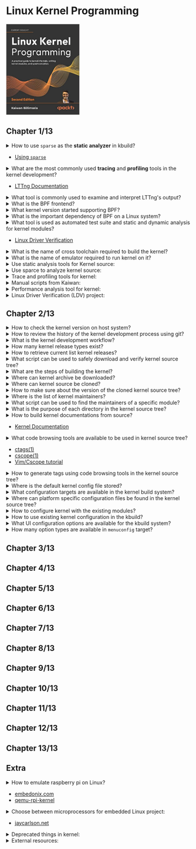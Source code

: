# Linux Kernel Programming
<img src="../covers/9781803232225.jpg" width="200"/>

## Chapter 1/13

<details>
<summary>How to use <code>sparse</code> as the <b>static analyzer</b> in kbuild?</summary>

> To check recompiled headers:

```sh
make C=1 CHECK=/usr/bin/sparse ARCH=x86_64
```

> To check all headers:

```sh
make C=2 CHECK=/usr/bin/sparse ARCH=x86_64
```
</details>

* [Using <code>sparse</code>](https://docs.kernel.org/dev-tools/sparse.html#using-sparse)

<details>
<summary>What are the most commonly used <b>tracing</b> and <b>profiling</b> tools in the kernel development?</summary>

- Extended Berkely Packet Filtering (eBPF)
- Linux Tracing Toolkit next generation (LTTng)
</details>

* [LTTng Documentation](https://lttng.org/docs)

<details>
<summary>What tool is commonly used to examine and interpret LTTng's output?</summary>

> Trace Compass GUI
</details>

<details>
<summary>What is the BPF frontend?</summary>

> BCC or bpftrace
</details>

<details>
<summary>What kernel version started supporting BPF?</summary>

> v4.0
</details>

<details>
<summary>What is the important dependency of BPF on a Linux system?</summary>

> linux-headers
</details>

<details>
<summary>What tool is used as automated test suite and static and dynamic analysis for kernel modules?</summary>

> Linux Driver Verification (LDV)
</details>

* [Linux Driver Verification](https://linuxtesting.org)

<details>
<summary>What is the name of cross toolchain required to build the kernel?</summary>

```sh
arm-none-eabi-gcc arm-none-eabi-gdb arm-none-eabi-binutils
```
</details>

<details>
<summary>What is the name of emulator required to run kernel on it?</summary>

```sh
qemu-system-arm
```
</details>

<details>
<summary>Use static analysis tools for Kernel source:</summary>

Open source tools:

* [Sparse](https://sparse.wiki.kernel.org/index.php/Main_Page)
* [Coccinelle](http://coccinelle.lip6.fr/)
* [Smatch](http://repo.or.cz/w/smatch.git)
* [Flawfinder](https://dwheeler.com/flawfinder/)
* [Cppcheck](https://github.com/danmar/cppcheck)

Commercial tools:

* [SonarQube](https://www.sonarqube.org/)
* [Coverity Scan](https://scan.coverity.com/)
* [Klocwork](https://www.meteonic.com/klocwork)

</details>

<details>
<summary>Use sparce to analyze kernel source:</summary>

```sh
make C=1 CHECK="/usr/bin/sparse"
```
</details>

<details>
<summary>Trace and profiling tools for kernel:</summary>

* [Linux Trace Toolkit next generation (LTTng)](https://lttng.org/docs)
</details>

<details>
<summary>Manual scripts from Kaiwan:</summary>

* [procmap utility](https://github.com/kaiwan/procmap)
* [Simple Embeded ARM Linux System (SEALS)](https://github.com/kaiwan/procmap)
* [device-memory-readwrite](https://github.com/kaiwan/device-memory-readwrite)
* [usefulsnips](https://github.com/kaiwan/usefulsnips)
</details>

<details>
<summary>Performance analysis tool for kernel:</summary>

* bpftrace package ([bcc](https://github.com/iovisor/bcc) clang dependent)
* [manual bcc installation](https://github.com/iovisor/bcc/blob/master/INSTALL.md)
</details>

<details>
<summary>Linux Driver Verification (LDV) project:</summary>

* https://linuxtesting.org
</details>

## Chapter 2/13

<details>
<summary>How to check the kernel version on host system?</summary>

```sh
uname -r
```
</details>

<details>
<summary>How to review the history of the kernel development process using git?</summary>

```sh
git log --date-order --graph --tags --simplify-by-decoration
```
</details>

<details>
<summary>What is the kernel development workflow?</summary>

1. The 5.x stable release is made. Thus, the merge window for the 5.x+1 (mainline) kernel has begun.
2. The merge window remains open for about 2 weeks and new patches are merged into the mainline.
3. Once (typically) 2 weeks have elapsed, the merge window is closed.
4. rc (aka mainline, prepatch) kernels start. 5.x+1-rc1, 5.x+1-rc2, ..., 5.x+1-rcn are released. This process takes anywhere between 6 to 8 weeks.
5. The stable release has arrived: the new 5.x+1 stable kernel is released.
6. The release is handed off to the "stable team". Significant bug or security fixes result in the release of 5.x+1.y : 5.x+1.1, 5.x+1.2, ... , 5.x+1.n. Maintained until the next stable release or End Of Life (EOL) date reached.
</details>

<details>
<summary>How many kernel release types exist?</summary>

* -next trees
* prepatches, also known as -rc or mainline
* stable kernels
* distribution and LTS kernels
* Super LTS (STLS) kernels
</details>

<details>
<summary>How to retrieve current list kernel releases?</summary>

```sh
curl -L https://kernel.org/finger_banner
```
</details>

<details>
<summary>What script can be used to safely download and verify kernel source tree?</summary>

```txt
https://git.kernel.org/pub/scm/linux/kernel/git/mricon/korg-helpers.git/tree/get-verified-tarball
```
</details>

<details>
<summary>What are the steps of building the kernel?</summary>

* obtaining kernel source
* configuring source
* building
* installing targets
* setting up bootloaders
</details>

<details>
<summary>Where can kernel archive be downloaded?</summary>

```txt
https://mirrors.edge.kerne.org/pub/linux/kernel/v5.x/linux_5.4.0.tar.xz
```
</details>

<details>
<summary>Where can kernel source be cloned?</summary>

```sh
git clone https://git.kernel.org/pub/scm/linux/git/torvalds/linux.git
```
</details>

<details>
<summary>How to make sure about the version of the cloned kernel source tree?</summary>

```sh
head Makefile
```
</details>

<details>
<summary>Where is the list of kernel maintainers?</summary>

> MAINTAINERS
</details>

<details>
<summary>What script can be used to find the maintainers of a specific module?</summary>

```sh
scripts/get_maintainer.pl
```
</details>

<details>
<summary>What is the purpose of each directory in the kernel source tree?</summary>

> Major subsystem directories

* kernel: core kernel subsystem
* mm: memory management
* fs: the kernel **Virtual Filesystem Switch (VFS)** and the individual filesystem drivers
* block: the underlying block I/O code
* net: implementation of the network protocol stack
* ipc: the **Inter-Process Communication (IPC)** subsystem
* sound: the **Advanced Linux Sound Architecture (ALSA)** sound subsystem
* virt: the virtualization code, specially **Kernel Virtual Machine (KVM)** subsystem

> Infrastructure / Misclenaous

* arch: the arch-specific code
* crypto: kernel level implementation of ciphers
* include: arch-independent kernel headers
* init: arch-independent kernel initialization code
* lib: the closest equivalent to a library for the kernel
* scripts: various useful scripts
* security: the **Linux Security Module (LSM)**, containing **Mandatory Access Control (MAX)** and **Discretionary Access Control (DAC)** frameworks.
* tools: various tools
</details>

<details>
<summary>How to build kernel documentations from source?</summary>

```sh
make help
make htmldocs
make pdfdocs
```

> Output will be generated in `Documentation/output/latex` and `Documentation/output/html`.
</details>

* [Kernel Documentation](https://kernel.org/doc/html/latest)

<details>
<summary>What code browsing tools are available to be used in kernel source tree?</summary>

* ctags
* cscope
</details>

* [ctags(1)](https://manpages.org/ctags/1)
* [cscope(1)](https://manpages.org/cscope/1)
* [Vim/Cscope tutorial](http://cscope.sourceforge.net/cscope_vim_tutorial.html)

<details>
<summary>How to generate tags using code browsing tools in the kernel source tree?</summary>

```sh
make ctags
make cscope
```
</details>

<details>
<summary>Where is the default kernel config file stored?</summary>

```sh
init/kconfig
```
</details>

<details>
<summary>What configuration targets are available in the kernel build system?</summary>

* defconfig: reseting all options to their defaults
* oldconfig: asking for new configurations
* localmodconfig: restoring options from module list
* platform\_defconfig: creating config based on platform
</details>

<details>
<summary>Where can platform specific configuration files be found in the kernel source tree?</summary>

```sh
ls arch/<arch>/configs/
make <platform>_defconfig
```
</details>

<details>
<summary>How to configure kernel with the existing modules?</summary>

```sh
lsmod > /tmp/modules.lst
make LSMOD=/tmp/modules.lst localmodconfig
```
</details>

<details>
<summary>How to use existing kernel configuration in the kbuild?</summary>

```sh
cp /boot/config-5.0.0 .config
make oldconfig
```
</details>

<details>
<summary>What UI configuration options are available for the kbuild system?</summary>

```sh
[menu,x,q]config
```
</details>

<details>
<summary>How many option types are available in <code>menuconfig</code> target?</summary>

* `[.]` boolean option
* `<.>` three state option, having `<*>` state as ON, `<m>` state as Module, `<>` state as OFF
* `{.}` required by a dependency as a module or compiled
* `-*-` required by a dependency as compiled
* `(...)` alphanumeric input
* `<Menu entry> --->` sub-menu
</details>

## Chapter 3/13
## Chapter 4/13
## Chapter 5/13
## Chapter 6/13
## Chapter 7/13
## Chapter 8/13
## Chapter 9/13
## Chapter 10/13
## Chapter 11/13
## Chapter 12/13
## Chapter 13/13

## Extra

<details>
<summary>How to emulate raspberry pi on Linux?</summary>

</details>

* [embedonix.com](https://embedonix.com/articles/linux/emulating-raspberry-pi-on-linux/)
* [qemu-rpi-kernel](https://github.com/dhruvvyas90/qemu-rpi-kernel/wiki)

<details>
<summary>Choose between microprocessors for embedded Linux project:</summary>

</details>

* [jaycarlson.net](https://jaycarlson.net/embedded-linux/)

<details>
<summary>Deprecated things in kernel:</summary>

https://www.kernel.org/doc/html/latest/process/deprecated.html#deprecated-interfaces-language-features-attributes-and-conventions
</details>

<details>
<summary>External resources:</summary>

* [Low-Level Programming University](https://github.com/gurugio/lowlevelprogramming-university)
* [Julia Evans: You can be a kernel hacker!](https://jvns.ca/blog/2014/09/18/you-can-be-a-kernel-hacker/)
* [Recurse](https://recurse.org)
* [The Eudyptula Challenge](https://github.com/agelastic/eudyptula)
* [Bootlin Toolchains](https://toolchains.bootlin.com/)
* [ELinux Toolchains](https://elinux.org/Toolchains)
</details>

